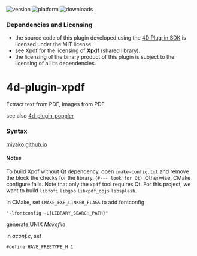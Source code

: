 ![version](https://img.shields.io/badge/version-17%2B-3E8B93)
![platform](https://img.shields.io/static/v1?label=platform&message=mac-intel%20|%20mac-arm%20|%20win-64&color=blue)
![downloads](https://img.shields.io/github/downloads/miyako/4d-plugin-xpdf/total)

### Dependencies and Licensing

* the source code of this plugin developed using the [4D Plug-in SDK](https://github.com/4d/4D-Plugin-SDK) is licensed under the MIT license.
* see [Xpdf](https://www.xpdfreader.com/opensource.html) for the licensing of **Xpdf** (shared library).
* the licensing of the binary product of this plugin is subject to the licensing of all its dependencies.
 
# 4d-plugin-xpdf
Extract text from PDF, images from PDF.

see also [4d-plugin-poppler](https://github.com/miyako/4d-plugin-poppler)

### Syntax

[miyako.github.io](https://miyako.github.io/2020/04/19/4d-plugin-xpdf.html)

#### Notes

To build Xpdf without Qt dependency, open ``cmake-config.txt`` and remove the block the checks for the library. (``#--- look for Qt``). Otherwise, CMake configure fails. Note that only the ``xpdf`` tool requires Qt. For this project, we want to build ``libfofi`` ``libgoo`` ``libxpdf_objs`` ``libsplash``.

in CMake, set `CMAKE_EXE_LINKER_FLAGS` to add fontconfig

```
"-lfontconfig -L{LIBRARY_SEARCH_PATH}"
```

generate UNIX *Makefile*

in *aconf.c*, set 

```
#define HAVE_FREETYPE_H 1
```
